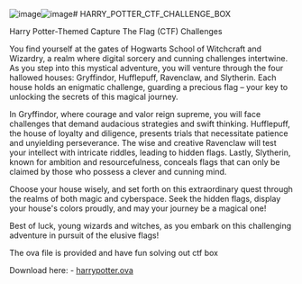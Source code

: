 ![image](https://github.com/THARAGESHWARAN-SATHYAMOORTHY/HARRY_POTTER_CTF_CHALLENGE_BOX/assets/107065605/fa47e4aa-2414-420c-aed2-e6ee5eb5eaeb)![image](https://github.com/THARAGESHWARAN-SATHYAMOORTHY/HARRY_POTTER_CTF_CHALLENGE_BOX/assets/107065605/187d08af-dc66-4953-af85-9b92366f83dd)# HARRY_POTTER_CTF_CHALLENGE_BOX


Harry Potter-Themed Capture The Flag (CTF) Challenges

You find yourself at the gates of Hogwarts School of Witchcraft and Wizardry, a realm where digital sorcery and cunning challenges intertwine. As you step into this mystical adventure, you will venture through the four hallowed houses: Gryffindor, Hufflepuff, Ravenclaw, and Slytherin. Each house holds an enigmatic challenge, guarding a precious flag – your key to unlocking the secrets of this magical journey.

In Gryffindor, where courage and valor reign supreme, you will face challenges that demand audacious strategies and swift thinking. Hufflepuff, the house of loyalty and diligence, presents trials that necessitate patience and unyielding perseverance. The wise and creative Ravenclaw will test your intellect with intricate riddles, leading to hidden flags. Lastly, Slytherin, known for ambition and resourcefulness, conceals flags that can only be claimed by those who possess a clever and cunning mind.

Choose your house wisely, and set forth on this extraordinary quest through the realms of both magic and cyberspace. Seek the hidden flags, display your house's colors proudly, and may your journey be a magical one!

Best of luck, young wizards and witches, as you embark on this challenging adventure in pursuit of the elusive flags!

The ova file is provided and have fun solving out ctf box

Download here: - [harrypotter.ova](https://drive.google.com/file/d/1JkNuI9ALh5ccXOiy57u7vaYYWIaRQoC-/view?usp=drive_link)
